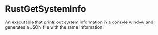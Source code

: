 # RustGetSystemInfo

An executable that prints out system information in a console window and generates a JSON file with the same information.